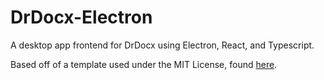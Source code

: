 # DrDocx-Electron

A desktop app frontend for DrDocx using Electron, React, and Typescript.

Based off of a template used under the MIT License, found [here](https://github.com/Robinfr/electron-react-typescript/blob/master/LICENSE).
